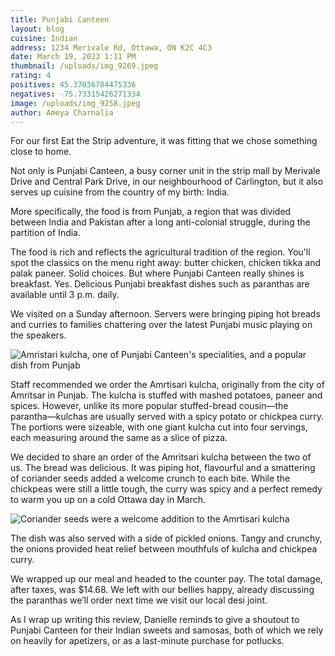 ```yaml
---
title: Punjabi Canteen
layout: blog
cuisine: Indian
address: 1234 Merivale Rd, Ottawa, ON K2C 4C3
date: March 19, 2023 1:11 PM
thumbnail: /uploads/img_9269.jpeg
rating: 4
positives: 45.37036784475336
negatives: -75.73315426271334
image: /uploads/img_9258.jpeg
author: Ameya Charnalia
---
```


For our first Eat the Strip adventure, it was fitting that we chose something close to home.

Not only is Punjabi Canteen, a busy corner unit in the strip mall by Merivale Drive and Central Park Drive, in our neighbourhood of Carlington, but it also serves up cuisine from the country of my birth: India.

More specifically, the food is from Punjab, a region that was divided between India and Pakistan after a long anti-colonial struggle, during the partition of India.

The food is rich and reflects the agricultural tradition of the region. You'll spot the classics on the menu right away: butter chicken, chicken tikka and palak paneer. Solid choices. But where Punjabi Canteen really shines is breakfast. Yes. Delicious Punjabi breakfast dishes such as paranthas are available until 3 p.m. daily.

We visited on a Sunday afternoon. Servers were bringing piping hot breads and curries to families chattering over the latest Punjabi music playing on the speakers.

![Amristari kulcha, one of Punjabi Canteen's specialities, and a popular dish from Punjab](/uploads/img_9267.jpeg 'Amritsari kulcha')

Staff recommended we order the Amrtisari kulcha, originally from the city of Amritsar in Punjab. The kulcha is stuffed with mashed potatoes, paneer and spices. However, unlike its more popular stuffed-bread cousin—the parantha—kulchas are usually served with a spicy potato or chickpea curry. The portions were sizeable, with one giant kulcha cut into four servings, each measuring around the same as a slice of pizza.

We decided to share an order of the Amritsari kulcha between the two of us. The bread was delicious. It was piping hot, flavourful and a smattering of coriander seeds added a welcome crunch to each bite. While the chickpeas were still a little tough, the curry was spicy and a perfect remedy to warm you up on a cold Ottawa day in March.

![Coriander seeds were a welcome addition to the Amrtisari kulcha](/uploads/img_9277.jpeg 'Kulcha')

The dish was also served with a side of pickled onions. Tangy and crunchy, the onions provided heat relief between mouthfuls of kulcha and chickpea curry.

We wrapped up our meal and headed to the counter pay. The total damage, after taxes, was $14.68. We left with our bellies happy, already discussing the paranthas we’ll order next time we visit our local desi joint.

A﻿s I wrap up writing this review, Danielle reminds to give a shoutout to Punjabi Canteen for their Indian sweets and samosas, both of which we rely on heavily for apetizers, or as a last-minute purchase for potlucks.

